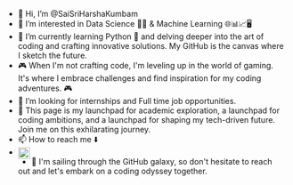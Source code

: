- 👋 Hi, I’m @SaiSriHarshaKumbam
- 👀 I’m interested in Data Science 👨‍💻 & Machine Learning 🌐📊📈🖥️
- 🌱 I’m currently learning Python 🐍 and delving deeper into the art of coding and crafting innovative solutions. My GitHub is the canvas where I sketch the future.
- 🎮 When I'm not crafting code, I'm leveling up in the world of gaming. It's where I embrace challenges and find inspiration for my coding adventures. 🎮
- 💞️ I’m looking for internships and Full time job opportunities.
- 🚀 This page is my launchpad for academic exploration, a launchpad for coding ambitions, and a launchpad for shaping my tech-driven future. Join me on this exhilarating journey. 
- 📫 How to reach me ⬇️
- <a href="https://www.linkedin.com/in/kumbam-sai-sri-harsha-282b5a1a4/"><img align="left" src="https://raw.githubusercontent.com/yushi1007/yushi1007/main/images/linkedin.svg" alt="Kumbam Sai Sri Harsha | LinkedIn" width="21px"/></a>
- 🤔 I'm sailing through the GitHub galaxy, so don't hesitate to reach out and let's embark on a coding odyssey together.

<!---
SaiSriHarshaKumbam/SaiSriHarshaKumbam is a ✨ special ✨ repository because its `README.md` (this file) appears on your GitHub profile.
You can click the Preview link to take a look at your changes.
--->
